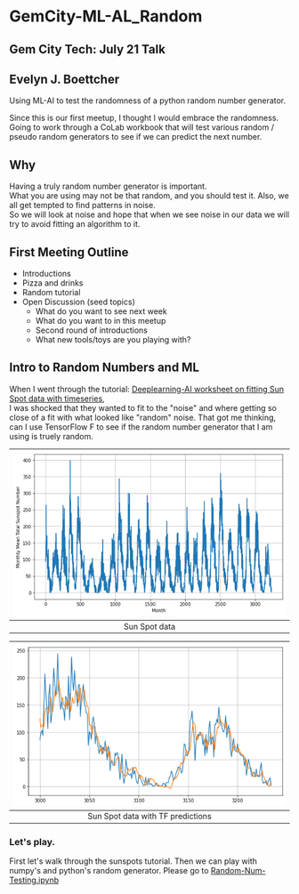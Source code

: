 # GemCity-ML-AL_Random
## Gem City Tech: July 21 Talk
## Evelyn J. Boettcher

Using ML-AI to test the randomness of a python random number generator.

Since this is our first meetup, I thought I would embrace the randomness.
Going to work through a CoLab workbook that will test various random / pseudo 
random generators to see if we can predict the next number.

## Why

Having a truly random number generator is important.  
What you are using may not be that random, and you should test it.
Also, we all get tempted to find patterns in noise.  
So we will look at noise and hope that when we see noise in our data 
we will try to avoid fitting an algorithm to it.


## First Meeting Outline

* Introductions
* Pizza and drinks
* Random tutorial
* Open Discussion (seed topics)
   * What do you want to see next week
   * What do you want to in this meetup
   * Second round of introductions
   * What new tools/toys are you playing with?

## Intro to Random Numbers and ML
When I went through the tutorial: 
[Deeplearning-AI worksheet on fitting Sun Spot data with timeseries](https://github.com/https-deeplearning-ai/tensorflow-1-public/blob/main/C4/W4/ungraded_labs/C4_W4_Lab_3_Sunspots_CNN_RNN_DNN.ipynb),  
I was shocked that they wanted to fit to the "noise" and where getting so close of a 
fit with what looked like "random" noise. That got me thinking, can I use TensorFlow F
to see if the random number generator that I am using is truely random.  

| ![Sun Spot Data Plot](data/sun_spot.png) |
| :--:  |
| Sun Spot data |

| ![Sun Spot Data Plot](data/sun_spot_predicted.png) |
| :--:  |
| Sun Spot data with TF predictions |


### Let's play.

First let's walk through the sunspots tutorial.  Then we can play with numpy's and python's random generator.
Please go to [Random-Num-Testing.ipynb](Random-Num-Testing.ipynb)
   

